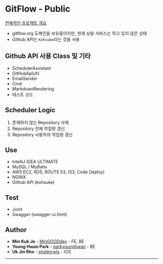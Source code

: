 # GitFlow - Public
[전체적인 프로젝트 개요](https://github.com/MinGOODdev/Public-GitFlow/blob/master/GitFlow_Manual.pdf)
* gitflow.org 도메인을 보유중이지만, 현재 상용 서비스는 하고 있지 않은 상태
* Github API는 ```Kohsuke```라는 것을 사용

## Github API 사용 Class 및 기타
* SchedulerAssistant
* GitHubApiUtil
* EmailSender
* Cmd
* MarkdownRendering
* 테스트 코드

## Scheduler Logic
1. 존재하지 않는 Repository 삭제
2. Repository 전체 작업량 갱신
3. Repository 사용자의 작업량 갱신 

## Use
* IntelliJ IDEA ULTIMATE
* MySQL / MyBatis
* AWS EC2, RDS, ROUTE 53, (S3, Code Deploy)
* NGINX
* Github API (kohsuke)

## Test
* Junit
* Swagger (swagger-ui.html) 

## Author
* **Min Kuk Jo** - [MinGOODdev](https://github.com/MinGOODdev) - FE, BE
* **Young Hwan Park** - [parkyounghwan](https://github.com/parkyounghwan) - BE
* **Uk Jin Rho** - [shddnrwls](https://github.com/shddnrwls) - IOS

---